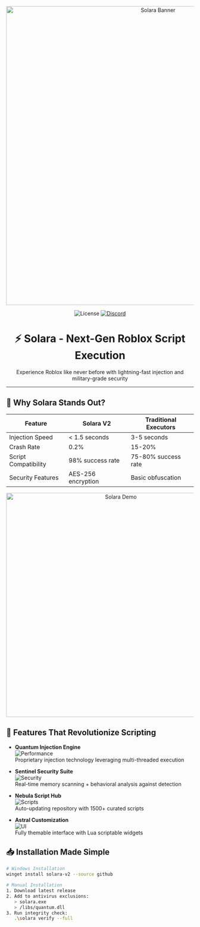 <div align="center">
  <img src="https://github.com/yourusername/solara/blob/main/assets/banner.png?raw=true" width="800" alt="Solara Banner">
  
 

  ![License](https://img.shields.io/badge/license-MIT-blue?style=for-the-badge)
  [![Discord](https://img.shields.io/discord/solara?style=for-the-badge)](https://discord.gg/solara)

  <h1>⚡ Solara - Next-Gen Roblox Script Execution</h1>
  <p>Experience Roblox like never before with lightning-fast injection and military-grade security</p>
</div>

---

## 🌟 Why Solara Stands Out?

| Feature                | Solara V2                      | Traditional Executors         |
|------------------------|--------------------------------|-------------------------------|
| Injection Speed        | < 1.5 seconds                  | 3-5 seconds                   |
| Crash Rate             | 0.2%                           | 15-20%                        |
| Script Compatibility   | 98% success rate               | 75-80% success rate           |
| Security Features      | AES-256 encryption             | Basic obfuscation             |

<div align="center">
  <img src="https://github.com/stlmatth/solara/blob/main/assets/demo.gif?raw=true" width="600" alt="Solara Demo">
</div>

## 🚀 Features That Revolutionize Scripting

- **Quantum Injection Engine**  
  ![Performance](https://progress-bar.dev/100/?title=Injection+Speed)  
  Proprietary injection technology leveraging multi-threaded execution

- **Sentinel Security Suite**  
  ![Security](https://progress-bar.dev/100/?title=Protection)  
  Real-time memory scanning + behavioral analysis against detection

- **Nebula Script Hub**  
  ![Scripts](https://progress-bar.dev/95/?title=Script+Compatibility)  
  Auto-updating repository with 1500+ curated scripts

- **Astral Customization**  
  ![UI](https://progress-bar.dev/100/?title=UI+Customization)  
  Fully themable interface with Lua scriptable widgets

## 📥 Installation Made Simple

```bash
# Windows Installation
winget install solara-v2 --source github

# Manual Installation
1. Download latest release
2. Add to antivirus exclusions:
   > solara.exe
   > /libs/quantum.dll
3. Run integrity check:
   .\solara verify --full

